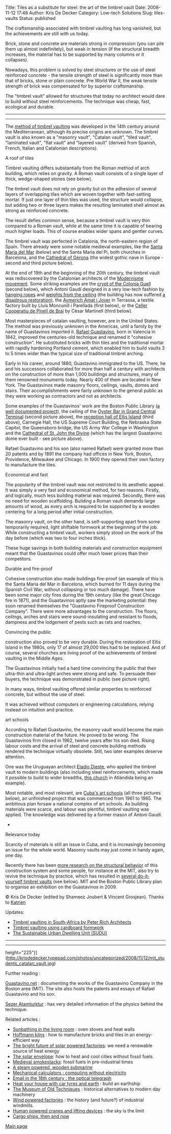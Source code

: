 Title: Tiles as a substitute for steel: the art of the timbrel vault
Date: 2008-11-12 17:48
Author: Kris De Decker
Category: Low-tech Solutions
Slug: tiles-vaults
Status: published

[](http://www.lowtechmagazine.com/2008/11/tiles-vaults.html#more)

The craftsmanship associated with timbrel vaulting has long vanished,
but the achievements are still with us today.

Brick, stone and concrete are materials strong in compression (you can
pile them up almost indefinitely), but weak in tension (if the
structural breadth increases, the material has to be supported by many
columns or it collapses).

Nowadays, this problem is solved by steel structures or the use of steel
reinforced concrete - the tensile strength of steel is significantly
more than that of bricks, stone or plain concrete. Pre World War II, the
weak tensile strength of brick was compensated for by superior
craftsmanship.

The "timbrel vault" allowed for structures that today no architect would
dare to build without steel reinforcements. The technique was cheap,
fast, ecological and durable.

----------------------------------------------------------------------------------------------------------------------------------------------

  

----------------------------------------------------------------------------------------------------------------------------------------------


The [method of timbrel
vaulting](http://architecture.mit.edu/class/guastavino/resources/writings/ramage_text.pdf)
was developed in the 14th century around the Mediterranean, although its
precise origins are unknown. The timbrel vault is also known as a
"masonry vault", "Catalan vault", "tiled vault", "laminated vault",
"flat vault" and "layered vault" (derived from Spanish, French, Italian
and Catalonian descriptions).

A roof of tiles

Timbrel vaulting differs substantially from the Roman method of arch
building, which relies on gravity. A Roman vault consists of a single
layer of thick, wedge-shaped stones (see below).



The timbrel vault does not rely on gravity but on the adhesion of
several layers of overlapping tiles which are woven together with
fast-setting mortar. If just one layer of thin tiles was used, the
structure would collapse, but adding two or three layers makes the
resulting laminated shell almost as strong as reinforced concrete.

The result defies common sense, because a timbrel vault is very thin
compared to a Roman vault, while at the same time it is capable of
bearing much higher loads. This of course enables wider spans and
gentler curves.



The timbrel vault was perfected in Catalonia, the north-eastern region
of Spain. There already were some notable medieval examples, like the
[Santa Maria del
Mar](http://www.flickr.com/photos/paco_calvino/530552355/in/set-72157607202289124/)
(below) and the Santa Maria del Pi, both churches in Barcelona, and the
[Cathedral of Gerona](http://ca.wikipedia.org/wiki/Catedral_de_Girona)
(the widest gothic nave in Europe - second and third picture below).







At the end of 19th and the beginning of the 20th century, the timbrel
vault was rediscovered by the Catalonian architects of the [Modernisme
movement](http://www.rutadelmodernisme.com/default.aspx?idioma=en&contenido=body_amoriodien.htm).
Some striking examples are the [crypt of the Colonia
Guell](http://www.gaudidesigner.com/es/colonia-guell.html) (second
below), which Antoni Gaudí designed in a very low-tech fashion by
[hanging
ropes](http://www.gaudiclub.com/ingles/i_VIDA/fotobras/colonia/1102.jpg)
and [weights from the
ceiling](http://www.flickr.com/photos/vikingospub/2952029629/) (the
building has now suffered [a disastrous
restoration](http://www.gaudi.pedro-uhart.com/uk/colonia-guell-la-cripta-guell---restauracion-desastrosa-de-una-obra-maestra-de-gaudi_416.html)),
the [Aymerich Amat i
Jover](http://www.archxx-sudoe.es/ficha.jsp?id=3509&tipo=v&elto=1&np=0&buscando=true&repetir=true&miniatura=false)
in Terrassa, a textile factory built by Lluís Moncunill i Parellada
(first below), or the [Celler Cooperatiu de Pinell de
Brai](http://ca.wikipedia.org/wiki/Catedral_del_vi) by Cèsar Martinell
(third below).







Most masterpieces of catalan vaulting, however, are in the United
States. The method was previously unknown in the Americas, until a
family by the name of Guastavinos imported it. [Rafael
Guastavino](http://www.massintransit.com/nc/stlawrence1-nc/images/nc3b.jpg),
born in Valencia in 1842, improved the centuries-old technique and
renamed it "cohesive construction". He substituted bricks with thin
tiles and the traditional mortar with rapidly hardening Portland cement,
which enabled him to build vaults 3 to 5 times wider than the typical
size of traditional timbrel arching.

Early in his career, around 1880, Guastavino immigrated to the US.
There, he and his successors collaborated for more than half a century
with architects on the construction of more than 1,000 buildings and
structures, many of them renowned monuments today. Nearly 400 of them
are located in New York. The Guastavinos made masonry floors, ceilings,
vaults, domes and stairs. Their accomplishments were fairly unknown to
the general public as they were working as contractors and not as
architects.







Some examples of the Guastavinos' work are the Boston Public Library ([a
well documented
project](http://architecture.mit.edu/class/guastavino/features/lisa/mroszczyk%20thesis.pdf)),
the ceiling of the [Oyster Bar in Grand Central
Terminal](http://www.columbia.edu/cu/record/archives/vol21/vol21_iss25/record2125.17.html)
(second picture above), the [reception hall of Ellis
Island](http://farm2.static.flickr.com/1024/1368294142_95c11eb90a.jpg?v=0)
(third above), Carnegie Hall, the US Supreme Court Building, the
Nebraska State Capitol, the Queensboro bridge, the US Army War College
in Washington and the [Cathedral of St. John the
Divine](http://en.structurae.de/photos/index.cfm?JS=120487) (which has
the largest Guastavino dome ever built - see picture above).

Rafael Guastavino and his son (also named Rafael) were granted more than
20 patents and by 1891 the company had offices in New York, Boston,
Providence, Milwaukee and Chicago. In 1900 they opened their own factory
to manufacture the tiles.


Economical and fast

The popularity of the timbrel vault was not restricted to its aesthetic
appeal. It was simply a very fast and economical method, for two
reasons. Firstly, and logically, much less building material was
required. Secondly, there was no need for wooden scaffolding. Building a
Roman vault demands large amounts of wood, as every arch is required to
be supported by a wooden centering for a long period after initial
construction.


The masonry vault, on the other hand, is self-supporting apart from some
temporarily required, light shiftable formwork at the beginning of the
job. While constructing a timbrel vault, workers simply stood on the
work of the day before (which was two to four inches thick).

These huge savings in both building materials and construction equipment
meant that the Guastavinos could offer much lower prices than their
competitors.

Durable and fire-proof

Cohesive construction also made buildings fire-proof (an example of this
is the Santa Maria del Mar in Barcelona, which burned for 11 days during
the Spanish Civil War, without collapsing or too much damage). There
have been some major city fires during the 19th century (like the great
Chicago fire in 1871), and the Guastavinos aptly saw the marketing
potential: they soon renamed themselves the "Guastavino Fireproof
Construction Company". There were more advantages to the construction.
The floors, ceilings, arches and stairs were sound-insulating and
resistant to floods, dampness and the lodgement of pests such as rats
and roaches.



Convincing the public


construction also proved to be very durable. During the restoration of
Ellis Island in the 1980s, only 17 of almost 29,000 tiles had to be
replaced. And of course, several churches are living proof of the
achievements of timbrel vaulting in the Middle Ages.

The Guastavinos initially had a hard time convincing the public that
their ultra-thin and ultra-light arches were strong and safe. To
persuade their buyers, the technique was demonstrated in public (see
picture right).

In many ways, timbrel vaulting offered similar properties to reinforced
concrete, but without the use of steel.

It was achieved without computers or engineering calculations, relying
instead on intuition and practice.


art schools

According to Rafael Guastavino, the masonry vault would become the main
construction material of the future. He proved to be wrong. The
Guastavinos firm closed in 1962, twelve years after his son died. Rising
labour costs and the arrival of steel and concrete building methods
rendered the technique virtually obsolete. Still, two later examples
deserve attention.

One was the Uruguayan architect [Eladio
Dieste](http://en.wikipedia.org/wiki/Eladio_Dieste), who applied the
timbrel vault to modern buildings (also including steel reinforcements,
which made it possible to build to wider breadths, [this
church](http://en.wikipedia.org/wiki/Image:Iglesia_Atlantida_Dieste_1.jpg)
in Atlándida being an example).

Most notable, and most relevant, are [Cuba's art
schools](http://humanthesis.blogspot.com/2008/02/cubas-national-art-schools.html)
(all three pictures below), an unfinished project that was commenced
from 1961 to 1965. The ambitious plan forsaw a national complex of art
schools. As building materials were scarce, and labour was plentiful,
timbrel vaulting was applied. The knowledge was delivered by a former
mason of Antoni Gaudí.





*

Relevance today

Scarcity of materials is still an issue in Cuba, and it is increasingly
becoming an issue for the whole world. Masonry vaults may just come in
handy again, one day.

Recently there has been [more research on the structural
behavior](http://www.atamturktur.com/publications/structural-assessment-of-guastavino-domes/table-of-contents)
of this construction system and some people, for instance at the MIT,
also try to revive the technique by practice, which has resulted in
[several do-it-yourself timbrel
vaults](http://architecture.mit.edu/class/guastavino/features/pines/pines.htm)
(see below). MIT and the Boston Public Library plan to organise an
exhibition on the Guastavinos in 2009.

© Kris De Decker (edited by Shameez Joubert & Vincent Grosjean). Thanks
to [Katrien](http://www.myft.net/)

Updates:

-   [Timbrel vaulting in South-Africa by Peter Rich
    Architects](http://www.notechmagazine.com/2009/12/timbrel-vaulting-in-south-africa-by-peter-rich-architects.html)
-   [Timbrel vaulting using cardboard
    formwork](http://www.notechmagazine.com/2011/12/timbrel-vaulting-using-cardboard-formwork.html)
-   [The Sustainable Urban Dwelling Unit
    (SUDU)](http://www.notechmagazine.com/2011/12/sustainable-urban-dwelling-unit-sudu.html)



  ------------------------------------------------------------------------
    
   
   
 ------------------------------------------------------------------------


height="225"}](http://krisdedecker.typepad.com/photos/uncategorized/2008/11/12/mit_students_catalan_vault.jpg)

Further reading :

[Guastavino.net](http://www.guastavino.net/) : documenting the works of
the Guastavino Company in the Boston area (MIT). The site also hosts the
patents and essays of Rafael Guastavino and his son.

[Sezer
Atamturktur](http://www.atamturktur.com/publications/structural-assessment-of-guastavino-domes/table-of-contents)
: has very detailed information of the physics behind the technique.



Related articles :



-   [Sunbathing in the living
    room]({filename}/posts/tile-stoves.md) :
    oven stoves and heat walls
-   [Hoffmann
    kilns]({filename}/posts/hoffmann-kilns-brick-and-tile-production.md)
    : how to manufacture bricks and tiles in an energy-efficient way
-   [The bright future of solar powered
    factories]({filename}/posts/solar-powered-factories.md):
    we need a renewable source of heat energy
-   [The solar
    envelope]({filename}/posts/solar-oriented-cities-1-the-solar-envelope.md):
    how to heat and cool cities without fossil fuels
-   [Medieval
    smokestacks]({filename}/posts/peat-and-coal-fossil-fuels-in-pre-industrial-times.md):
    fossil fuels in pre-industrial times
-   [A steam powered, wooden
    submarine]({filename}/posts/submarines-1.md)
-   [Mechanical calculators : computing without
    electricity]({filename}/posts/computers-antiq.md)
-   [Email in the 18th century : the optical
    telegraph]({filename}/posts/email-in-the-18.md)
-   [Heat your house with car tyres and
    earth]({filename}/posts/heat-your-house.md)
    : build an earthship
-   [The Museum of Old
    Techniques]({filename}/posts/the-museum-of-old-techniques.md)
    : historical alternatives to modern day machinery
-   [Wind powered
    factories]({filename}/posts/history-of-industrial-windmills.md)
    : the history (and future?) of industrial windmills.
-   [Human powered cranes and lifting
    devices]({filename}/posts/history-of-human-powered-cranes.md)
    : the sky is the limit
-   [Cargo ships, then and
    now]({filename}/posts/cargo-ships-then-and-now.md)

[Main page](http://www.lowtechmagazine.com/)



  

  

  

